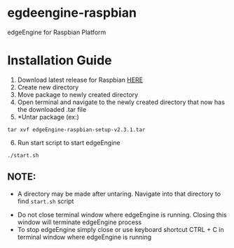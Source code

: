 # egdeengine-raspbian
edgeEngine for Raspbian Platform 

# Installation Guide
1. Download latest release for Raspbian [HERE](https://github.com/edgeEngine/egdeengine-raspbian/releases)
2. Create new directory
3. Move package to newly created directory 
4. Open terminal and navigate to the newly created directory that now has the downloaded .tar file
5. *Untar package (ex:)
```
tar xvf edgeEngine-raspbian-setup-v2.3.1.tar
```
6. Run start script to start edgeEngine
```
./start.sh
```

## NOTE:
* A directory may be made after untaring. Navigate into that directory to find `start.sh` script 
- Do not close terminal window where edgeEngine is running. Closing this window will terminate edgeEngine process
- To stop edgeEngine simply close or use keyboard shortcut CTRL + C in terminal window where edgeEngine is running
